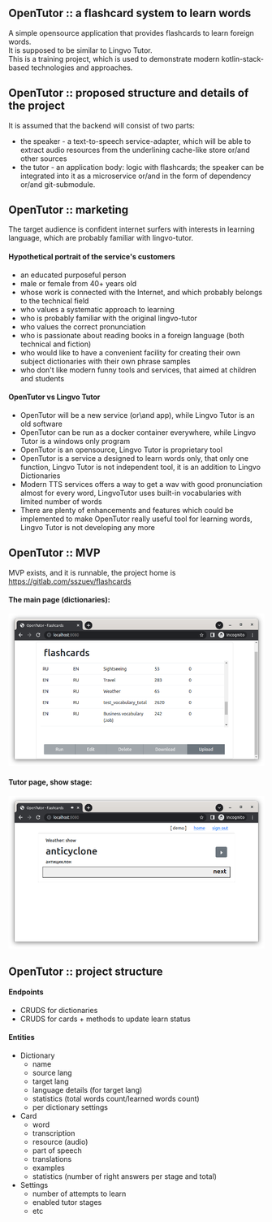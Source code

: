## OpenTutor :: a flashcard system to learn words

A simple opensource application that provides flashcards to learn foreign words.    
It is supposed to be similar to Lingvo Tutor.    
This is a training project, which is used to demonstrate modern kotlin-stack-based technologies and approaches.

## OpenTutor :: proposed structure and details of the project

It is assumed that the backend will consist of two parts:
- the speaker - a text-to-speech service-adapter, which will be able to extract audio resources from the underlining cache-like store or/and other sources
- the tutor - an application body: logic with flashcards; the speaker can be integrated into it as a microservice or/and in the form of dependency or/and git-submodule. 

## OpenTutor :: marketing

The target audience is confident internet surfers with interests in learning language, which are probably familiar with lingvo-tutor.

#### Hypothetical portrait of the service's customers

- an educated purposeful person 
- male or female from 40+ years old
- whose work is connected with the Internet, and which probably belongs to the technical field
- who values a systematic approach to learning
- who is probably familiar with the original lingvo-tutor
- who values the correct pronunciation
- who is passionate about reading books in a foreign language (both technical and fiction)
- who would like to have a convenient facility for creating their own subject dictionaries with their own phrase samples
- who don't like modern funny tools and services, that aimed at children and students

#### OpenTutor vs Lingvo Tutor

- OpenTutor will be a new service (or\and app), while Lingvo Tutor is an old software 
- OpenTutor can be run as a docker container everywhere, while Lingvo Tutor is a windows only program  
- OpenTutor is an opensource, Lingvo Tutor is proprietary tool
- OpenTutor is a service a designed to learn words only, that only one function, Lingvo Tutor is not independent tool, it is an addition to Lingvo Dictionaries
- Modern TTS services offers a way to get a wav with good pronunciation almost for every word, LingvoTutor uses built-in vocabularies with limited number of words
- There are plenty of enhancements and features which could be implemented to make OpenTutor really useful tool for learning words, Lingvo Tutor is not developing any more 

## OpenTutor :: MVP

MVP exists, and it is runnable, the project home is https://gitlab.com/sszuev/flashcards

#### The main page (dictionaries): 

![MVP: dictionaries](./mvp-dictionaries.png)

#### Tutor page, show stage:

![MVP: tutor -- show stage](./mvp-tutor.png)

## OpenTutor :: project structure

#### Endpoints

- CRUDS for dictionaries
- CRUDS for cards + methods to update learn status

#### Entities

- Dictionary
    - name
    - source lang
    - target lang
    - language details (for target lang)
    - statistics (total words count/learned words count)
    - per dictionary settings
- Card 
    - word
    - transcription
    - resource (audio)    
    - part of speech
    - translations
    - examples
    - statistics (number of right answers per stage and total)
- Settings
    - number of attempts to learn
    - enabled tutor stages
    - etc
